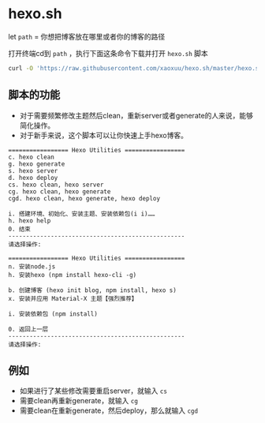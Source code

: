 # hexo.sh


let `path` = 你想把博客放在哪里或者你的博客的路径

打开终端cd到 `path` ，执行下面这条命令下载并打开 `hexo.sh` 脚本

```bash
curl -O 'https://raw.githubusercontent.com/xaoxuu/hexo.sh/master/hexo.sh' && chmod 777 hexo.sh && . hexo.sh
```


## 脚本的功能


- 对于需要频繁修改主题然后clean，重新server或者generate的人来说，能够简化操作。
- 对于新手来说，这个脚本可以让你快速上手hexo博客。

```
================= Hexo Utilities =================
c. hexo clean
g. hexo generate
s. hexo server
d. hexo deploy
cs. hexo clean, hexo server
cg. hexo clean, hexo generate
cgd. hexo clean, hexo generate, hexo deploy

i. 搭建环境、初始化、安装主题、安装依赖包(i i)……
h. hexo help
0. 结束
--------------------------------------------------
请选择操作: 
```

```
================= Hexo Utilities =================
n. 安装node.js
h. 安装hexo (npm install hexo-cli -g)

b. 创建博客 (hexo init blog, npm install, hexo s)
x. 安装并应用 Material-X 主题【强烈推荐】

i. 安装依赖包 (npm install)

0. 返回上一层
--------------------------------------------------
请选择操作: 
```

## 例如

- 如果进行了某些修改需要重启server，就输入 `cs`
- 需要clean再重新generate，就输入 `cg`
- 需要clean在重新generate，然后deploy，那么就输入 `cgd`
